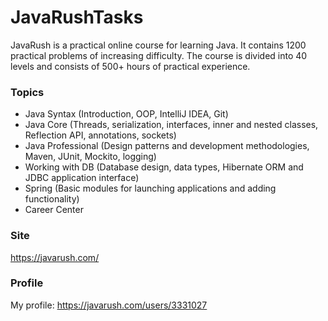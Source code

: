 # JavaRushTasks 
JavaRush is a practical online course for learning Java. It contains 1200 practical problems of increasing difficulty. The course is divided into 40 levels and consists of 500+ hours of practical experience. 

### Topics
* Java Syntax (Introduction, OOP, IntelliJ IDEA, Git)
* Java Core (Threads, serialization, interfaces, inner and nested classes, Reflection API, annotations, sockets)
* Java Professional (Design patterns and development methodologies, Maven, JUnit, Mockito, logging)
* Working with DB (Database design, data types, Hibernate ORM and JDBC application interface)
* Spring (Basic modules for launching applications and adding functionality)
* Career Center

### Site
https://javarush.com/

### Profile
My profile: 
https://javarush.com/users/3331027
